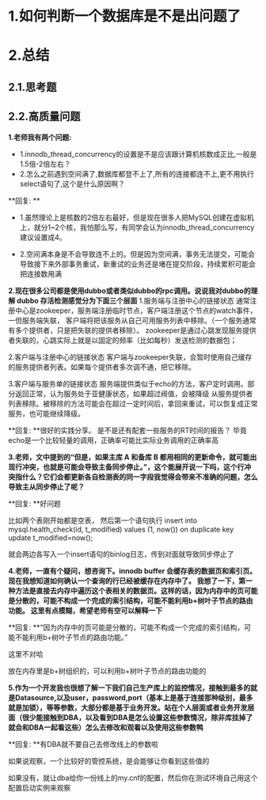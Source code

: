 # 1.如何判断一个数据库是不是出问题了

# 2.总结
## 2.1.思考题
## 2.2.高质量问题
**1.老师我有两个问题:**
* 1.innodb_thread_concurrency的设置是不是应该跟计算机核数成正比,一般是1.5倍-2倍左右？
* 2.怎么之前遇到空间满了,数据库都登不上了,所有的连接都连不上,更不用执行select语句了,这个是什么原因啊？

**回复: **
* 1.虽然理论上是核数的2倍左右最好，但是现在很多人把MySQL创建在虚拟机上，就分1~2个核，我怕那么写，有同学会认为innodb_thread_concurrency建议设置成4。

* 2.空间满本身是不会导致连不上的。但是因为空间满，事务无法提交，可能会导致接下来外部事务重试，新重试的业务还是堵在提交阶段，持续累积可能会把连接数用满

**2.现在很多公司都是使用dubbo或者类似dubbo的rpc调用。说说我对dubbo的理解 
dubbo 存活检测感觉分为下面三个层面**
1.服务端与注册中心的链接状态
通常注册中心是zookeeper，服务端注册临时节点，客户端注册这个节点的watch事件，一但服务端失联，
客户端将把该服务从自己可用服务列表中移除。（一个服务通常有多个提供者，只是把失联的提供者移除）。
zookeeper是通过心跳发现服务提供者失联的，心跳实际上就是以固定的频率（比如每秒）发送检测的数据包；

2.客户端与注册中心的链接状态
客户端与zookeeper失联，会暂时使用自己缓存的服务提供者列表。如果每个提供者多次调不通，把它移除。

3.客户端与服务单的链接状态
    服务端提供类似于echo的方法，客户定时调用。部分返回正常，认为服务处于亚健康状态，如果超过阀值，会被降级
    从服务提供者列表移除。被移除的方法可能会在超过一定时间后，拿回来重试，可以恢复成正常服务，也可能继续降级。
    
**回复: **很好的实践分享。
是不是还有配套一些服务的RT时间的报告？
毕竟echo是一个比较轻量的调用，正确率可能比实际业务调用的正确率高

**3.老师，文中提到的“但是，如果主库 A 和备库 B 都用相同的更新命令，就可能出现行冲突，也就是可能会导致主备同步停止。”，这个能展开说一下吗，这个行冲突指什么？它们会都更新各自检测表的同一字段我觉得会带来不准确的问题，怎么导致主从同步停止了呢？**

**回复: **好问题

比如两个表刚开始都是空表，
然后第一个语句执行
insert into mysql.health_check(id, t_modified) values (1, now()) on duplicate key update t_modified=now();

就会两边各写入一个insert语句的binlog日志，传到对面就导致同步停止了

**4.老师，一直有个疑问，想咨询下。innodb buffer 会缓存表的数据页和索引页。现在我想知道如何确认一个查询的行已经被缓存在内存中了。 我想了一下，第一种方法是直接去内存中遍历这个表相关的数据页。这样的话，因为内存中的页可能是分散的，可能不构成一个完成的索引结构，可能不能利用b+树叶子节点的路由功能。 这里有点模糊，希望老师有空可以解释一下**

**回复: **“因为内存中的页可能是分散的，可能不构成一个完成的索引结构，可能不能利用b+树叶子节点的路由功能。”

这里不对哈

放在内存里是b+树组织的，可以利用b+树叶子节点的路由功能的

**5.作为一个开发我也很想了解一下我们自己生产库上的监控情况，接触到最多的就是Datasource,以及user，password,port（基本上是基于连接那种级别，最多就是加锁），等等参数，大部分都是基于业务开发。站在个人层面或者业务开发层面（很少能接触到DBA，以及看到DBA是怎么设置这些参数情况，除非库挂掉了就会和DBA一起看这些）怎么去修改和观看以及使用这些参数鸭**

**回复: **有DBA就不要自己去修改线上的参数啦

如果说观察，一个比较好的管控系统，是会能够让你看到这些值的

如果没有，就让dba给你一份线上的my.cnf的配置，然后你在测试环境自己用这个配置启动实例来观察